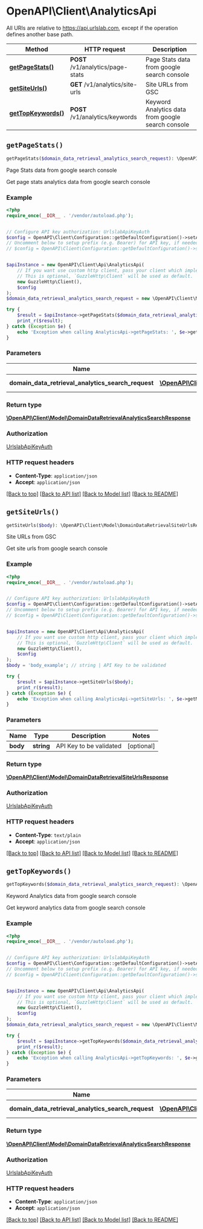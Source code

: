 # OpenAPI\Client\AnalyticsApi

All URIs are relative to https://api.urlslab.com, except if the operation defines another base path.

| Method | HTTP request | Description |
| ------------- | ------------- | ------------- |
| [**getPageStats()**](AnalyticsApi.md#getPageStats) | **POST** /v1/analytics/page-stats | Page Stats data from google search console |
| [**getSiteUrls()**](AnalyticsApi.md#getSiteUrls) | **GET** /v1/analytics/site-urls | Site URLs from GSC |
| [**getTopKeywords()**](AnalyticsApi.md#getTopKeywords) | **POST** /v1/analytics/keywords | Keyword Analytics data from google search console |


## `getPageStats()`

```php
getPageStats($domain_data_retrieval_analytics_search_request): \OpenAPI\Client\Model\DomainDataRetrievalAnalyticsSearchResponse
```

Page Stats data from google search console

Get page stats analytics data from google search console

### Example

```php
<?php
require_once(__DIR__ . '/vendor/autoload.php');


// Configure API key authorization: UrlslabApiKeyAuth
$config = OpenAPI\Client\Configuration::getDefaultConfiguration()->setApiKey('X-URLSLAB-KEY', 'YOUR_API_KEY');
// Uncomment below to setup prefix (e.g. Bearer) for API key, if needed
// $config = OpenAPI\Client\Configuration::getDefaultConfiguration()->setApiKeyPrefix('X-URLSLAB-KEY', 'Bearer');


$apiInstance = new OpenAPI\Client\Api\AnalyticsApi(
    // If you want use custom http client, pass your client which implements `GuzzleHttp\ClientInterface`.
    // This is optional, `GuzzleHttp\Client` will be used as default.
    new GuzzleHttp\Client(),
    $config
);
$domain_data_retrieval_analytics_search_request = new \OpenAPI\Client\Model\DomainDataRetrievalAnalyticsSearchRequest(); // \OpenAPI\Client\Model\DomainDataRetrievalAnalyticsSearchRequest | Analytics request

try {
    $result = $apiInstance->getPageStats($domain_data_retrieval_analytics_search_request);
    print_r($result);
} catch (Exception $e) {
    echo 'Exception when calling AnalyticsApi->getPageStats: ', $e->getMessage(), PHP_EOL;
}
```

### Parameters

| Name | Type | Description  | Notes |
| ------------- | ------------- | ------------- | ------------- |
| **domain_data_retrieval_analytics_search_request** | [**\OpenAPI\Client\Model\DomainDataRetrievalAnalyticsSearchRequest**](../Model/DomainDataRetrievalAnalyticsSearchRequest.md)| Analytics request | |

### Return type

[**\OpenAPI\Client\Model\DomainDataRetrievalAnalyticsSearchResponse**](../Model/DomainDataRetrievalAnalyticsSearchResponse.md)

### Authorization

[UrlslabApiKeyAuth](../../README.md#UrlslabApiKeyAuth)

### HTTP request headers

- **Content-Type**: `application/json`
- **Accept**: `application/json`

[[Back to top]](#) [[Back to API list]](../../README.md#endpoints)
[[Back to Model list]](../../README.md#models)
[[Back to README]](../../README.md)

## `getSiteUrls()`

```php
getSiteUrls($body): \OpenAPI\Client\Model\DomainDataRetrievalSiteUrlsResponse
```

Site URLs from GSC

Get site urls from google search console

### Example

```php
<?php
require_once(__DIR__ . '/vendor/autoload.php');


// Configure API key authorization: UrlslabApiKeyAuth
$config = OpenAPI\Client\Configuration::getDefaultConfiguration()->setApiKey('X-URLSLAB-KEY', 'YOUR_API_KEY');
// Uncomment below to setup prefix (e.g. Bearer) for API key, if needed
// $config = OpenAPI\Client\Configuration::getDefaultConfiguration()->setApiKeyPrefix('X-URLSLAB-KEY', 'Bearer');


$apiInstance = new OpenAPI\Client\Api\AnalyticsApi(
    // If you want use custom http client, pass your client which implements `GuzzleHttp\ClientInterface`.
    // This is optional, `GuzzleHttp\Client` will be used as default.
    new GuzzleHttp\Client(),
    $config
);
$body = 'body_example'; // string | API Key to be validated

try {
    $result = $apiInstance->getSiteUrls($body);
    print_r($result);
} catch (Exception $e) {
    echo 'Exception when calling AnalyticsApi->getSiteUrls: ', $e->getMessage(), PHP_EOL;
}
```

### Parameters

| Name | Type | Description  | Notes |
| ------------- | ------------- | ------------- | ------------- |
| **body** | **string**| API Key to be validated | [optional] |

### Return type

[**\OpenAPI\Client\Model\DomainDataRetrievalSiteUrlsResponse**](../Model/DomainDataRetrievalSiteUrlsResponse.md)

### Authorization

[UrlslabApiKeyAuth](../../README.md#UrlslabApiKeyAuth)

### HTTP request headers

- **Content-Type**: `text/plain`
- **Accept**: `application/json`

[[Back to top]](#) [[Back to API list]](../../README.md#endpoints)
[[Back to Model list]](../../README.md#models)
[[Back to README]](../../README.md)

## `getTopKeywords()`

```php
getTopKeywords($domain_data_retrieval_analytics_search_request): \OpenAPI\Client\Model\DomainDataRetrievalAnalyticsSearchResponse
```

Keyword Analytics data from google search console

Get keyword analytics data from google search console

### Example

```php
<?php
require_once(__DIR__ . '/vendor/autoload.php');


// Configure API key authorization: UrlslabApiKeyAuth
$config = OpenAPI\Client\Configuration::getDefaultConfiguration()->setApiKey('X-URLSLAB-KEY', 'YOUR_API_KEY');
// Uncomment below to setup prefix (e.g. Bearer) for API key, if needed
// $config = OpenAPI\Client\Configuration::getDefaultConfiguration()->setApiKeyPrefix('X-URLSLAB-KEY', 'Bearer');


$apiInstance = new OpenAPI\Client\Api\AnalyticsApi(
    // If you want use custom http client, pass your client which implements `GuzzleHttp\ClientInterface`.
    // This is optional, `GuzzleHttp\Client` will be used as default.
    new GuzzleHttp\Client(),
    $config
);
$domain_data_retrieval_analytics_search_request = new \OpenAPI\Client\Model\DomainDataRetrievalAnalyticsSearchRequest(); // \OpenAPI\Client\Model\DomainDataRetrievalAnalyticsSearchRequest | Analytics request

try {
    $result = $apiInstance->getTopKeywords($domain_data_retrieval_analytics_search_request);
    print_r($result);
} catch (Exception $e) {
    echo 'Exception when calling AnalyticsApi->getTopKeywords: ', $e->getMessage(), PHP_EOL;
}
```

### Parameters

| Name | Type | Description  | Notes |
| ------------- | ------------- | ------------- | ------------- |
| **domain_data_retrieval_analytics_search_request** | [**\OpenAPI\Client\Model\DomainDataRetrievalAnalyticsSearchRequest**](../Model/DomainDataRetrievalAnalyticsSearchRequest.md)| Analytics request | |

### Return type

[**\OpenAPI\Client\Model\DomainDataRetrievalAnalyticsSearchResponse**](../Model/DomainDataRetrievalAnalyticsSearchResponse.md)

### Authorization

[UrlslabApiKeyAuth](../../README.md#UrlslabApiKeyAuth)

### HTTP request headers

- **Content-Type**: `application/json`
- **Accept**: `application/json`

[[Back to top]](#) [[Back to API list]](../../README.md#endpoints)
[[Back to Model list]](../../README.md#models)
[[Back to README]](../../README.md)
